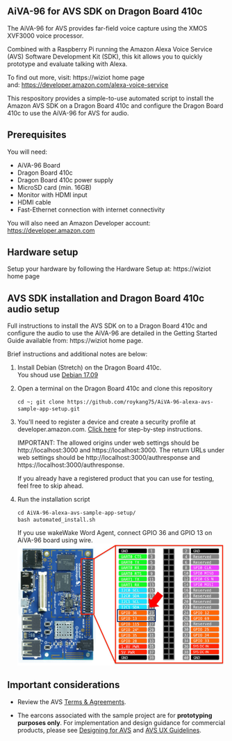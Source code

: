 AiVA-96 for AVS SDK on Dragon Board 410c
---
The AiVA-96 for AVS provides far-field voice capture using the XMOS XVF3000 voice processor.

Combined with a Raspberry Pi running the Amazon Alexa Voice Service (AVS) Software Development Kit (SDK), this kit allows you to quickly prototype and evaluate talking with Alexa.

To find out more, visit: https://wiziot home page   
and: https://developer.amazon.com/alexa-voice-service

This respository provides a simple-to-use automated script to install the Amazon AVS SDK on a Dragon Board 410c and configure the Dragon Board 410c to use the AiVA-96 for AVS for audio.

Prerequisites
---

You will need:

- AiVA-96 Board
- Dragon Board 410c
- Dragon Board 410c power supply
- MicroSD card (min. 16GB)
- Monitor with HDMI input
- HDMI cable
- Fast-Ethernet connection with internet connectivity  

You will also need an Amazon Developer account: https://developer.amazon.com


Hardware setup
---
Setup your hardware by following the Hardware Setup at: https://wiziot home page

AVS SDK installation and Dragon Board 410c audio setup
---
Full instructions to install the AVS SDK on to a Dragon Board 410c and configure the audio to use the AiVA-96 are detailed in the Getting Started Guide available from: https://wiziot home page.

Brief instructions and additional notes are below:

1. Install Debian (Stretch) on the Dragon Board 410c.  
   You shoud use [Debian 17.09](http://releases.linaro.org/96boards/dragonboard410c/linaro/debian/17.09/dragonboard410c_sdcard_install_debian-283.zip)

2. Open a terminal on the Dragon Board 410c and clone this repository
    ```
    cd ~; git clone https://github.com/roykang75/AiVA-96-alexa-avs-sample-app-setup.git
    ```   
3. You'll need to register a device and create a security profile at developer.amazon.com. [Click here](https://github.com/alexa/alexa-avs-sample-app/wiki/Create-Security-Profile) for step-by-step instructions.

    IMPORTANT: The allowed origins under web settings should be http://localhost:3000 and https://localhost:3000. The return URLs under web settings should be http://localhost:3000/authresponse and https://localhost:3000/authresponse.

    If you already have a registered product that you can use for testing, feel free to skip ahead.

4. Run the installation script
    ```
    cd AiVA-96-alexa-avs-sample-app-setup/
    bash automated_install.sh
    ```
    If you use wakeWake Word Agent, connect GPIO 36 and GPIO 13 on AiVA-96 board using wire.  
    ![](/assets/wakeword.png)

Important considerations
---
* Review the AVS [Terms & Agreements](https://developer.amazon.com/public/solutions/alexa/alexa-voice-service/support/terms-and-agreements).  

* The earcons associated with the sample project are for **prototyping purposes only**. For implementation and design guidance for commercial products, please see [Designing for AVS](https://developer.amazon.com/public/solutions/alexa/alexa-voice-service/content/designing-for-the-alexa-voice-service) and [AVS UX Guidelines](https://developer.amazon.com/public/solutions/alexa/alexa-voice-service/content/alexa-voice-service-ux-design-guidelines).
